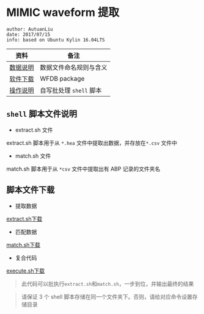 # MIMIC waveform 提取
```
author: AutuanLiu
date: 2017/07/15
info: based on Ubuntu Kylin 16.04LTS
```

资料 | 备注
--- | ---
[数据说明][1] | 数据文件命名规则与含义
[软件下载][3] | WFDB package
[操作说明][2] | 自写批处理 `shell` 脚本

## `shell` 脚本文件说明
* extract.sh 文件

extract.sh 脚本用于从 `*.hea` 文件中提取出数据，并存放在`*.csv` 文件中
* match.sh 文件

match.sh 脚本用于从 `*csv` 文件中提取出有 ABP 记录的文件夹名

## 脚本文件下载
* 提取数据

[extract.sh下载][4]

* 匹配数据

[match.sh下载][5]

* 复合代码

[execute.sh下载][6]

> 此代码可以批执行`extract.sh`和`match.sh`，一步到位，并输出最终的结果

> 请保证 3 个 shell 脚本存储在同一个文件夹下。否则，请给对应命令设置存储目录



[1]:https://physionet.org/physiobank/database/mimic2wdb/matched/
[2]:https://physionet.org/faq.shtml
[3]:https://www.physionet.org/physiotools/wfdb.shtml
[4]:http://ooccr4mhp.bkt.clouddn.com/code/shell/extract.sh
[5]:http://ooccr4mhp.bkt.clouddn.com/code/shell/match.sh
[6]:http://ooccr4mhp.bkt.clouddn.com/code/shell/execute.sh